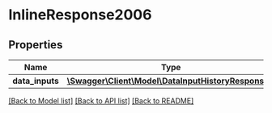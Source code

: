 # InlineResponse2006

## Properties
Name | Type | Description | Notes
------------ | ------------- | ------------- | -------------
**data_inputs** | [**\Swagger\Client\Model\DataInputHistoryResponse[]**](DataInputHistoryResponse.md) |  | [optional] 

[[Back to Model list]](../README.md#documentation-for-models) [[Back to API list]](../README.md#documentation-for-api-endpoints) [[Back to README]](../README.md)


